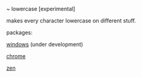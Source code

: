 ~ lowercase [experimental]

makes every character lowercase on different stuff.

packages:

[windows](/packages/windows/) (under development)

[chrome](/packages/chrome/)

[zen](/packages/zen/)